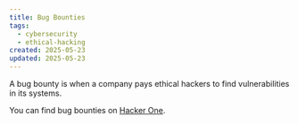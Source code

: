 ```yaml
---
title: Bug Bounties
tags:
  - cybersecurity
  - ethical-hacking
created: 2025-05-23
updated: 2025-05-23
---
```


A bug bounty is when a company pays ethical hackers to find vulnerabilities in its systems.

You can find bug bounties on [Hacker One](https://hackerone.com/bug-bounty-programs).
